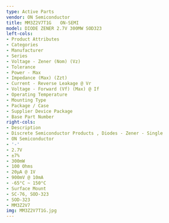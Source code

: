 ```yaml
---
type: Active Parts
vendor: ON Semiconductor
title: MM3Z2V7T1G　　ON-SEMI
model: DIODE ZENER 2.7V 300MW SOD323
left-cols:
- Product Attributes
- Categories
- Manufacturer
- Series
- Voltage - Zener (Nom) (Vz)
- Tolerance
- Power - Max
- Impedance (Max) (Zzt)
- Current - Reverse Leakage @ Vr
- Voltage - Forward (Vf) (Max) @ If
- Operating Temperature
- Mounting Type
- Package / Case
- Supplier Device Package
- Base Part Number
right-cols:
- Description
- Discrete Semiconductor Products , Diodes - Zener - Single
- ON Semiconductor
- '-'
- 2.7V
- ±7%
- 300mW
- 100 Ohms
- 20µA @ 1V
- 900mV @ 10mA
- -65°C ~ 150°C
- Surface Mount
- SC-76, SOD-323
- SOD-323
- MM3Z2V7
img: MM3Z2V7T1G.jpg
---
```

